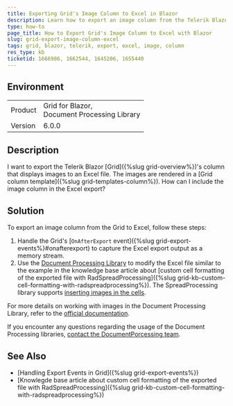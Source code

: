 ```yaml
---
title: Exporting Grid's Image Column to Excel in Blazor
description: Learn how to export an image column from the Telerik Blazor Grid to an Excel file by utilizing the Document Processing Library.
type: how-to
page_title: How to Export Grid's Image Column to Excel with Blazor
slug: grid-export-image-column-excel
tags: grid, blazor, telerik, export, excel, image, column
res_type: kb
ticketid: 1666986, 1662544, 1645206, 1655440
---
```


## Environment

<table>
<tbody>
<tr>
<td>Product</td>
<td>Grid for Blazor, <br />Document Processing Library</td>
</tr>
<tr>
<td>Version</td>
<td>6.0.0</td>
</tr>
</tbody>
</table>

## Description

I want to export the Telerik Blazor [Grid]({%slug grid-overview%})'s column that displays images to an Excel file. The images are rendered in a [Grid column template]({%slug grid-templates-column%}). How can I include the image column in the Excel export?

## Solution

To export an image column from the Grid to Excel, follow these steps:

1. Handle the Grid's [`OnAfterExport` event]({%slug grid-export-events%}#onafterexport) to capture the Excel export output as a memory stream.
2. Use the [Document Processing Library](https://docs.telerik.com/devtools/document-processing/introduction) to modify the Excel file similar to the example in the knowledge base article about [custom cell formatting of the exported file with RadSpreadProcessing]({%slug grid-kb-custom-cell-formatting-with-radspreadprocessing%}). The SpreadProcessing library supports [inserting images in the cells](https://docs.telerik.com/devtools/document-processing/libraries/radspreadprocessing/features/shapes-and-images).

For more details on working with images in the Document Processing Library, refer to the [official documentation](https://docs.telerik.com/devtools/document-processing/introduction).

If you encounter any questions regarding the usage of the Document Processing libraries, [contact the DocumentPorcessing team](https://docs.telerik.com/devtools/document-processing/knowledge-base/submit-support-tickets).

## See Also

- [Handling Export Events in Grid]({%slug grid-export-events%})
- [Knowlegde base article about custom cell formatting of the exported file with RadSpreadProcessing]({%slug grid-kb-custom-cell-formatting-with-radspreadprocessing%})
